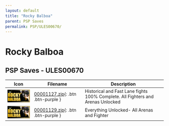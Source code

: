 ```yaml
---
layout: default
title: "Rocky Balboa"
parent: PSP Saves
permalink: PSP/ULES00670/
---
```

# Rocky Balboa

## PSP Saves - ULES00670

| Icon | Filename | Description |
|------|----------|-------------|
| ![Rocky Balboa](ICON0.PNG) | [00001127.zip](00001127.zip){: .btn .btn-purple } | Historical and Fast Lane fights 100% Complete. All Fighters and Arenas Unlocked |
| ![Rocky Balboa](ICON0.PNG) | [00001129.zip](00001129.zip){: .btn .btn-purple } | Everything Unlocked- All Arenas and Fighter |
